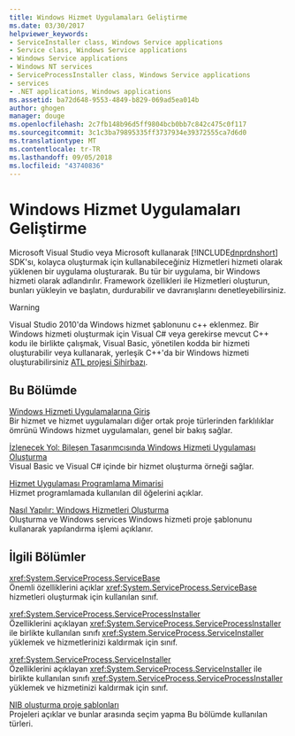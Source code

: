 ```yaml
---
title: Windows Hizmet Uygulamaları Geliştirme
ms.date: 03/30/2017
helpviewer_keywords:
- ServiceInstaller class, Windows Service applications
- Service class, Windows Service applications
- Windows Service applications
- Windows NT services
- ServiceProcessInstaller class, Windows Service applications
- services
- .NET applications, Windows applications
ms.assetid: ba72d648-9553-4849-b829-069ad5ea014b
author: ghogen
manager: douge
ms.openlocfilehash: 2c7fb148b96d5ff9804bcb0bb7c842c475c0f117
ms.sourcegitcommit: 3c1c3ba79895335ff3737934e39372555ca7d6d0
ms.translationtype: MT
ms.contentlocale: tr-TR
ms.lasthandoff: 09/05/2018
ms.locfileid: "43740836"
---
```

# <a name="developing-windows-service-applications"></a>Windows Hizmet Uygulamaları Geliştirme
Microsoft Visual Studio veya Microsoft kullanarak [!INCLUDE[dnprdnshort](../../../includes/dnprdnshort-md.md)] SDK'sı, kolayca oluşturmak için kullanabileceğiniz Hizmetleri hizmeti olarak yüklenen bir uygulama oluşturarak. Bu tür bir uygulama, bir Windows hizmeti olarak adlandırılır. Framework özellikleri ile Hizmetleri oluşturun, bunları yükleyin ve başlatın, durdurabilir ve davranışlarını denetleyebilirsiniz.  
  
> [!WARNING]
>  Visual Studio 2010'da Windows hizmet şablonunu c++ eklenmez. Bir Windows hizmeti oluşturmak için Visual C# veya gerekirse mevcut C++ kodu ile birlikte çalışmak, Visual Basic, yönetilen kodda bir hizmeti oluşturabilir veya kullanarak, yerleşik C++'da bir Windows hizmeti oluşturabilirsiniz [ATL projesi Sihirbazı](/cpp/atl/reference/atl-project-wizard).  
  
## <a name="in-this-section"></a>Bu Bölümde  
 [Windows Hizmeti Uygulamalarına Giriş](../../../docs/framework/windows-services/introduction-to-windows-service-applications.md)  
 Bir hizmet ve hizmet uygulamaları diğer ortak proje türlerinden farklılıklar ömrünü Windows hizmet uygulamaları, genel bir bakış sağlar.  
  
 [İzlenecek Yol: Bileşen Tasarımcısında Windows Hizmeti Uygulaması Oluşturma](../../../docs/framework/windows-services/walkthrough-creating-a-windows-service-application-in-the-component-designer.md)  
 Visual Basic ve Visual C# içinde bir hizmet oluşturma örneği sağlar.  
  
 [Hizmet Uygulaması Programlama Mimarisi](../../../docs/framework/windows-services/service-application-programming-architecture.md)  
 Hizmet programlamada kullanılan dil öğelerini açıklar.  
  
 [Nasıl Yapılır: Windows Hizmetleri Oluşturma](../../../docs/framework/windows-services/how-to-create-windows-services.md)  
 Oluşturma ve Windows services Windows hizmeti proje şablonunu kullanarak yapılandırma işlemi açıklanır.  
  
## <a name="related-sections"></a>İlgili Bölümler  
 <xref:System.ServiceProcess.ServiceBase>  
 Önemli özelliklerini açıklar <xref:System.ServiceProcess.ServiceBase> hizmetleri oluşturmak için kullanılan sınıf.  
  
 <xref:System.ServiceProcess.ServiceProcessInstaller>  
 Özelliklerini açıklayan <xref:System.ServiceProcess.ServiceProcessInstaller> ile birlikte kullanılan sınıfı <xref:System.ServiceProcess.ServiceInstaller> yüklemek ve hizmetlerinizi kaldırmak için sınıf.  
  
 <xref:System.ServiceProcess.ServiceInstaller>  
 Özelliklerini açıklayan <xref:System.ServiceProcess.ServiceInstaller> ile birlikte kullanılan sınıfı <xref:System.ServiceProcess.ServiceProcessInstaller> yüklemek ve hizmetinizi kaldırmak için sınıf.  
  
 [NIB oluşturma proje şablonları](https://msdn.microsoft.com/library/7c36d86a-6b79-4480-8228-0f925f1204b2)  
 Projeleri açıklar ve bunlar arasında seçim yapma Bu bölümde kullanılan türleri.
